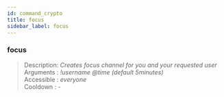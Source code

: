 ```yaml
---
id: command_crypto
title: focus
sidebar_label: focus
---
```


### focus            

> Description: _Creates focus channel for you and your requested user_<br>
> Arguments  : _!username @time (default 5minutes)_<br>
> Accessible : _everyone_<br>
> Cooldown   : _-_<br>